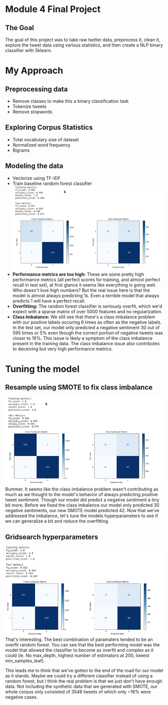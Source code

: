 # Module 4 Final Project

## The Goal
The goal of this project was to take raw twitter data, preprocess it, clean it, explore the tweet data using various statistics, and then create a NLP binary classifier with Sklearn.

# My Approach
## Preprocessing data
  * Remove classes to make this a binary classification task
  * Tokenize tweets
  * Remove stopwords

## Exploring Corpus Statistics
  * Total vocabulary size of dataset
  * Normalized word frequency
  * Bigrams
## Modeling the data
  * Vectorize using TF-IDF
  * Train baseline random forest classifier
  ![img1](img/baseline_rf_perf_metrics.png)
  * **Performance metrics are too high:** These are some pretty high performance metrics (all perfect scores for training, and almost perfect recall in test set), at first glance it seems like everything is going well. Who doesn't love high numbers? But the real issue here is that the model is almost always predicting 1s. Even a terrible model that always predicts 1 will have a perfect recall.
  * **Overfitting:** The random forest classifier is seriously overfit, which we'd expect with a sparse matrix of over 5000 features and no regularization.
  * **Class Imbalance:** We still see that there's a class imbalance problem with our positive labels occuring 6 times as often as the negative labels. In the test set, our model only predicted a negative sentiment 30 out of 595 times or 5% even though the correct portion of negative tweets was closer to 16%. This issue is likely a symptom of the class imbalance present in the training data. The class imbalance issue also contributes to deceiving but very high performance metrics.
# Tuning the model
  ## Resample using SMOTE to fix class imbalance
  ![img1](img/smote_rf_perf_metrics.png)
  Bummer. It seems like the class imbalance problem wasn't contributing as much as we thought to the model's behavior of always predicting positive tweet sentiment. Though our model did predict a negative sentiment a tiny bit more. Before we fixed the class imbalance our model only predicted 30 negative sentiments, our new SMOTE model predicted 42. Now that we've addressed the imbalance, let's tune the models hyperparameters to see if we can generalize a bit and reduce the overfitting.
  ## Gridsearch hyperparameters
  ![img1](img/gridsearch_rf_perf_metrics.png)
  That's interesting. The best combination of paramaters tended to be an overfit random forest. You can see that the best performing model was the model that allowed the classifier to become as overfit and complex as it could (ie. No max_depth, highest number of estimators at 200, lowest min_samples_leaf).

This leads me to think that we've gotten to the end of the road for our model as it stands. Maybe we could try a different classifier instead of using a random forest, but I think the real problem is that we just don't have enough data. Not including the synthetic data that we generated with SMOTE, our whole corpus only consisted of 3548 tweets of which only ~16% were negative cases.
